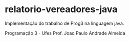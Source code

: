 # relatorio-vereadores-java
Implementação do trabalho de Prog3 na linguagem java.

Programação 3 - Ufes
Prof. Joao Paulo Andrade Almeida
